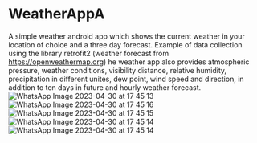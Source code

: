 # WeatherAppA
A simple weather android app which shows the current weather in your location of choice and a three day forecast.
Example of data collection using the library retrofit2 (weather forecast from https://openweathermap.org)
he weather app also provides atmospheric pressure, weather conditions, visibility distance, relative humidity, precipitation in different unites, dew point, wind speed and direction, in addition to ten days in future and hourly weather forecast.
![WhatsApp Image 2023-04-30 at 17 45 13](https://user-images.githubusercontent.com/105094474/235352541-dce7a54a-3501-444a-85a6-9fa68c3eb6eb.jpg)
![WhatsApp Image 2023-04-30 at 17 45 16](https://user-images.githubusercontent.com/105094474/235352544-5aeba2d4-1304-4e89-b32e-fda9a19824f5.jpg)
![WhatsApp Image 2023-04-30 at 17 45 15](https://user-images.githubusercontent.com/105094474/235352547-cfb9613f-a1fe-4848-9088-06acae3470c6.jpg)
![WhatsApp Image 2023-04-30 at 17 45 14](https://user-images.githubusercontent.com/105094474/235352548-ce6f3987-ba96-453e-b687-b81c34818b10.jpg)
![WhatsApp Image 2023-04-30 at 17 45 14](https://user-images.githubusercontent.com/105094474/235353046-fb916e62-43c2-4e3f-83e2-4dde28875e03.jpg)
